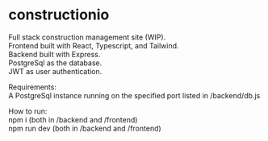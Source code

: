 # constructionio
Full stack construction management site (WIP). </br>
Frontend built with React, Typescript, and Tailwind. </br>
Backend built with Express. </br>
PostgreSql as the database. </br>
JWT as user authentication. </br>

Requirements: </br>
A PostgreSql instance running on the specified port listed in /backend/db.js </br>

How to run:</br>
npm i (both in /backend and /frontend) </br>
npm run dev (both in /backend and /frontend) </br>
